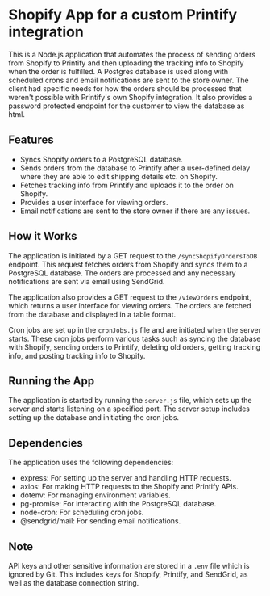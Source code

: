 # Shopify App for a custom Printify integration

This is a Node.js application that automates the process of sending orders from Shopify to Printify and then uploading the tracking info to Shopify when the order is fulfilled. A Postgres database is used along with scheduled crons and email notifications are sent to the store owner. The client had specific needs for how the orders should be processed that weren't possible with Printify's own Shopify integration. It also provides a password protected endpoint for the customer to view the database as html.

## Features

- Syncs Shopify orders to a PostgreSQL database.
- Sends orders from the database to Printify after a user-defined delay where they are able to edit shipping details etc. on Shopify.
- Fetches tracking info from Printify and uploads it to the order on Shopify.
- Provides a user interface for viewing orders.
- Email notifications are sent to the store owner if there are any issues.

## How it Works

The application is initiated by a GET request to the `/syncShopifyOrdersToDB` endpoint. This request fetches orders from Shopify and syncs them to a PostgreSQL database. The orders are processed and any necessary notifications are sent via email using SendGrid.

The application also provides a GET request to the `/viewOrders` endpoint, which returns a user interface for viewing orders. The orders are fetched from the database and displayed in a table format.

Cron jobs are set up in the `cronJobs.js` file and are initiated when the server starts. These cron jobs perform various tasks such as syncing the database with Shopify, sending orders to Printify, deleting old orders, getting tracking info, and posting tracking info to Shopify.

## Running the App

The application is started by running the `server.js` file, which sets up the server and starts listening on a specified port. The server setup includes setting up the database and initiating the cron jobs.

## Dependencies

The application uses the following dependencies:

- express: For setting up the server and handling HTTP requests.
- axios: For making HTTP requests to the Shopify and Printify APIs.
- dotenv: For managing environment variables.
- pg-promise: For interacting with the PostgreSQL database.
- node-cron: For scheduling cron jobs.
- @sendgrid/mail: For sending email notifications.

## Note

API keys and other sensitive information are stored in a `.env` file which is ignored by Git. This includes keys for Shopify, Printify, and SendGrid, as well as the database connection string.